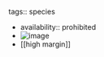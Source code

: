 tags:: species

- availability:: prohibited
- ![image](https://peach-geographical-bat-397.mypinata.cloud/ipfs/QmVrupnSRxX8yi1BA6uVcuBf7XzVLLiGgcFSEZYZufk8Wo)
- [[high margin]]